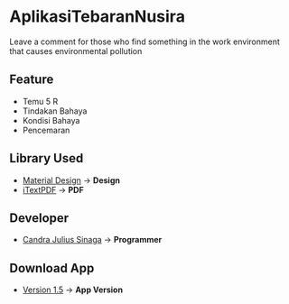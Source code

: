 # AplikasiTebaranNusira
Leave a comment for those who find something in the work environment that causes environmental pollution

## Feature
- Temu 5 R
- Tindakan Bahaya
- Kondisi Bahaya
- Pencemaran

## Library Used
* [Material Design](https://coil-kt.github.io/coil/) -> **Design**
* [iTextPDF](https://itextpdf.com/en/resources/api-documentation) -> **PDF**

## Developer
* [Candra Julius Sinaga](https://code.cjsflow.com/) -> **Programmer**

## Download App
* [Version 1.5](https://github.com/candrajulius/AplikasiTebaranNusira/releases/tag/1.5) -> **App Version**

